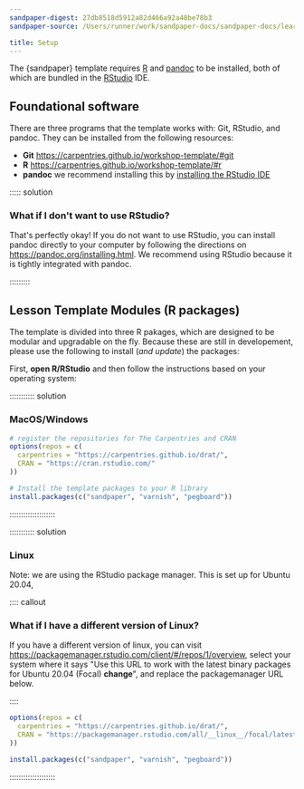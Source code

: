 ```yaml
---
sandpaper-digest: 27db8518d5912a82d466a92a48be78b3
sandpaper-source: /Users/runner/work/sandpaper-docs/sandpaper-docs/learners/setup.md

title: Setup
---
```


The {sandpaper} template requires [R] and [pandoc] to be installed, both of 
which are bundled in the [RStudio] IDE. 

## Foundational software

There are three programs that the template works with: Git, RStudio, and pandoc.
They can be installed from the following resources:

 - **Git** https://carpentries.github.io/workshop-template/#git
 - **R** https://carpentries.github.io/workshop-template/#r
 - **pandoc** we recommend installing this by [installing the RStudio IDE][RStudio]

::::: solution

### What if I don't want to use RStudio?

That's perfectly okay! If you do not want to use RStudio, you can install pandoc
directly to your computer by following the directions on https://pandoc.org/installing.html.
We recommend using RStudio because it is tightly integrated with pandoc. 

:::::::::

## Lesson Template Modules (R packages)

The template is divided into three R pakages, which are designed to be modular
and upgradable on the fly. Because these are still in developement, please use
the following to install (*and update*) the packages:

First, **open R/RStudio** and then follow the instructions based on your
operating system:

::::::::::: solution

### MacOS/Windows

```r
# register the repositories for The Carpentries and CRAN
options(repos = c(
  carpentries = "https://carpentries.github.io/drat/",
  CRAN = "https://cran.rstudio.com/"
))

# Install the template packages to your R library
install.packages(c("sandpaper", "varnish", "pegboard"))
```

::::::::::::::::::::


::::::::::: solution

### Linux

Note: we are using the RStudio package manager. This is set up for Ubuntu 20.04,

:::: callout

### What if I have a different version of Linux?

If you have a different version of linux, you can visit https://packagemanager.rstudio.com/client/#/repos/1/overview, 
select your system where it says "Use this URL to work with the latest binary
packages for Ubuntu 20.04 (Focal) **change**", and replace the packagemanager
URL below.

::::

```r
options(repos = c(
  carpentries = "https://carpentries.github.io/drat/",
  CRAN = "https://packagemanager.rstudio.com/all/__linux__/focal/latest"
))

install.packages(c("sandpaper", "varnish", "pegboard"))
```
::::::::::::::::::::



[R]: https://cran.rstudio.org/
[pandoc]: https://pandoc.org/
[RStudio]: https://rstudio.com/products/rstudio/download/#download
